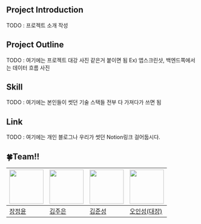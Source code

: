 ## Project Introduction
TODO : 프로젝트 소개 작성

## Project Outline
TODO : 여기에는 프로젝트 대강 사진 같은거 붙이면 됨 Ex) 앱스크린샷, 백엔드쪽에서는 데이터 흐름 사진

## Skill
TODO : 여기에는 본인들이 썻던 기술 스택들 전부 다 가져다가 쓰면 됨 

## Link
TODO : 여기에는 개인 블로그나 우리가 썻던 Notion링크 걸어둡시다.

## :four_leaf_clover:Team!!

| <a href="https://github.com/jeinie"><img src="https://avatars.githubusercontent.com/u/68533847?v=4" width="90" height="90"></a> | <a href="https://github.com/jueun0725"><img src="https://avatars.githubusercontent.com/u/82727761?v=4" width="90" height="90"></a> | <a href="https://github.com/newJunsung"><img src="https://avatars.githubusercontent.com/u/107932188?v=4" width="90" height="90"></a> | <a href="https://github.com/ois0886"><img src="https://avatars.githubusercontent.com/u/58154638?v=4" width="90" height="90"></a> 
| ----- | ----- | ----- | ----- |
| [장정윤](https://github.com/jeinie) | [김주은](https://github.com/jueun0725) | [김준성](https://github.com/newJunsung) | [오인성(대장)](https://github.com/ois0886) |
